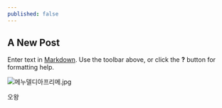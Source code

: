 ```yaml
---
published: false
---
```

## A New Post

Enter text in [Markdown](http://daringfireball.net/projects/markdown/). Use the toolbar above, or click the **?** button for formatting help.

![메누델디아프리메.jpg]({{site.baseurl}}/_posts/메누델디아프리메.jpg)

오왕

